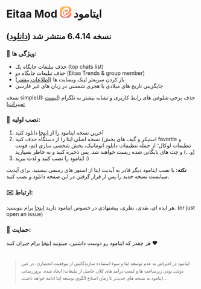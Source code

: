 

# Eitaa Mod <img src="differences/sources/ic_launcher.png" width="30" /> ایتامود
## نسخه 6.4.14 منتشر شد ([دانلود](https://github.com/cigeration/Eitaa-Mod/releases/tag/v6.4.14))
### 🌟 ویژگی ها:
- حذف تبلیغات جایگاه یک (top chats list)
- حذف تبلیغات جایگاه دو (Eitaa Trends & group member)
- باز کردن سریعتر لینک وبسایت ها ([اطلاعات بیشتر](differences/ExternalLinkRedirect.md))
- جایگزینی تاریخ های میلادی با هجری شمسی در زبان های غیر فارسی

نسخه simpleUI:  حذف برخی شلوغی های رابط کاربری و تشابه بیشتر به تلگرام ([لیست تغییرات](differences/UIsimplification.md))

### 📲 نصب اولیه:

1. آخرین نسخه ایتامود را از [اینجا](https://github.com/cigeration/Eitaa-Mod/releases) دانلود کنید
2. نسخه اصلی ایتا را از دستگاه حذف کنید (استیکر و گیف های بخش favorite و تنظیمات لوکال؛ از جمله تنظیمات دانلود اتوماتیک، بخش شخصی سازی (تم، فونت و...) و چت های بایگانی شده ریست خواهند شد. پس ذخیره کنید و به خاطر بسپارید)
3. ایتامود را نصب کنید و لذت ببرید :)



**نکته:** با نصب ایتامود دیگر قادر به آپدیت ایتا از استور های رسمی نیستید. برای آپدیت میبایست نسخه جدید را پس از قرار گرفتن در این صفحه دانلود و نصب کنید.

### ✉️ ارتباط:
هر ایده ای، نقدی، نظری، پیشنهادی در خصوص ایتامود دارید [اینجا](https://veilmsg.pythonanywhere.com/user/cigeration) برام بنویسید. (or just open an issue)

### 💸 حمایت:
هر چقدر که ایتامود رو دوست داشتین، میتونید [اینجا](https://mehremahdavi.ir/) برام جبران کنید ❤
# 

><sup>ایتامود در اعتراض به عدم توسعه ایتا و سوء استفاده سازندگانش از موقعیت انحصاری، در عین دولتی بودن زیرساخت ها و کسب درآمد های کلان حاصل از تبلیغات؛ ایجاد شده. بروزرسانی ایتامود به نسخه های جدیدتر تا زمان اصلاح الگوی توسعه ایتا ادامه خواهد داشت...</sup>
